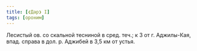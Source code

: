 ```yaml
---
title: [❮Дар❯ I]
tags: [ороним]
---
```


Лесистый ов. со скальной тесниной в сред. теч.; к З от г. Аджилы-Кая, впад.
справа в дол. р. Аджибей в 3,5 км от устья.
